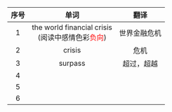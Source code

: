 | 序号 |                             单词                             |     翻译     |
| :--: | :----------------------------------------------------------: | :----------: |
|  1   | the world financial crisis<br />(阅读中感情色彩<font color="red">负向</font>) | 世界金融危机 |
|  2   |                            crisis                            |     危机     |
|  3   |                           surpass                            |  超过，超越  |
|  4   |                                                              |              |
|  5   |                                                              |              |
|  6   |                                                              |              |

